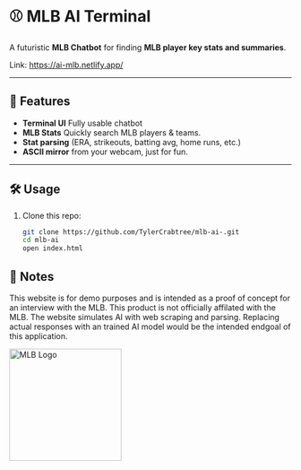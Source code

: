 # ⚾ MLB AI Terminal

A futuristic **MLB Chatbot** for finding **MLB player key stats and summaries**. 

Link: https://ai-mlb.netlify.app/

---

## 🚀 Features
- **Terminal UI** Fully usable chatbot 
- **MLB Stats** Quickly search MLB players & teams.
- **Stat parsing** (ERA, strikeouts, batting avg, home runs, etc.)
- **ASCII mirror** from your webcam, just for fun.

---

## 🛠️ Usage
1. Clone this repo:
   ```bash
   git clone https://github.com/TylerCrabtree/mlb-ai-.git
   cd mlb-ai
   open index.html


## 📕 Notes
This website is for demo purposes and is intended as a proof of concept for an interview with the MLB. This product is not officially affilated with the MLB. 
The website simulates AI with web scraping and parsing. Replacing actual responses with an trained AI model would be the intended endgoal of this application. 


<img src="https://content.sportslogos.net/logos/4/490/full/1986.png" alt="MLB Logo" width="200"/>



